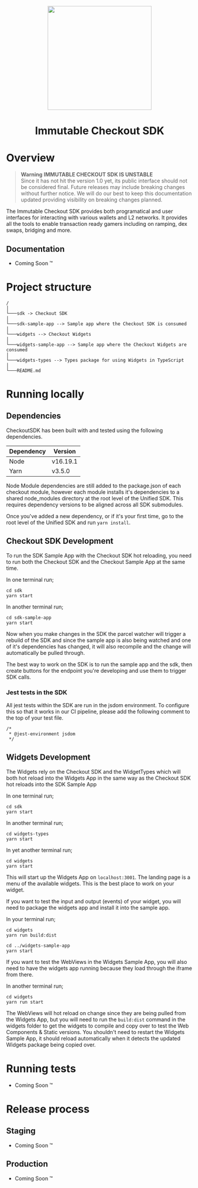 <div align="center">
  <p align="center">
    <a href="https://docs.x.immutable.com/docs">
      <img src="https://cdn.dribbble.com/users/1299339/screenshots/7133657/media/837237d447d36581ebd59ec36d30daea.gif" width="280"/>
    </a>
  </p>
  <h1>Immutable Checkout SDK</h1>
</div>

# Overview

> **Warning** **IMMUTABLE CHECKOUT SDK IS UNSTABLE** <br/>
> Since it has not hit the version 1.0 yet, its public interface should not be considered final. Future releases may include breaking changes without further notice. We will do our best to keep this documentation updated providing visibility on breaking changes planned.

The Immutable Checkout SDK provides both programatical and user interfaces for interacting with various wallets and L2 networks. It provides all the tools to enable transaction ready gamers including on ramping, dex swaps, bridging and more.

## Documentation

- Coming Soon &trade;

# Project structure

```
/
│
└───sdk -> Checkout SDK
│
└───sdk-sample-app --> Sample app where the Checkout SDK is consumed
│
└───widgets --> Checkout Widgets
│
└───widgets-sample-app --> Sample app where the Checkout Widgets are consumed
│
└───widgets-types --> Types package for using Widgets in TypeScript
│
└───README.md
```

# Running locally

## Dependencies

CheckoutSDK has been built with and tested using the following dependencies.

| Dependency | Version  |
| ---------- | -------- |
| Node       | v16.19.1 |
| Yarn       | v3.5.0   |

Node Module dependencies are still added to the package.json of each checkout module, however each module installs it's dependencies to a shared node_modules directory at the root level of the Unified SDK. This requires dependency versions to be aligned across all SDK submodules.

Once you've added a new dependency, or if it's your first time, go to the root level of the Unified SDK and run `yarn install`.

## Checkout SDK Development

To run the SDK Sample App with the Checkout SDK hot reloading, you need to run both the Checkout SDK and the Checkout Sample App at the same time.

In one terminal run;

```
cd sdk
yarn start
```

In another terminal run;

```
cd sdk-sample-app
yarn start
```

Now when you make changes in the SDK the parcel watcher will trigger a rebuild of the SDK and since the sample app is also being watched and one of it's dependencies has changed, it will also recompile and the change will automatically be pulled through.

The best way to work on the SDK is to run the sample app and the sdk, then create buttons for the endpoint you're developing and use them to trigger SDK calls.

### Jest tests in the SDK

All jest tests within the SDK are run in the jsdom environment. To configure this so that it works in our CI pipeline, please add the following comment to the top of your test file.

```
/*
 * @jest-environment jsdom
 */
```

## Widgets Development

The Widgets rely on the Checkout SDK and the WidgetTypes which will both hot reload into the Widgets App in the same way as the Checkout SDK hot reloads into the SDK Sample App

In one terminal run;

```
cd sdk
yarn start
```

In another terminal run;

```
cd widgets-types
yarn start
```

In yet another terminal run;

```
cd widgets
yarn start
```

This will start up the Widgets App on `localhost:3001`. The landing page is a menu of the available widgets. This is the best place to work on your widget.

If you want to test the input and output (events) of your widget, you will need to package the widgets app and install it into the sample app.

In your terminal run;

```
cd widgets
yarn run build:dist

cd ../widgets-sample-app
yarn start
```

If you want to test the WebViews in the Widgets Sample App, you will also need to have the widgets app running because they load through the iframe from there.

In another terminal run;

```
cd widgets
yarn run start
```

The WebViews will hot reload on change since they are being pulled from the Widgets App, but you will need to run the `build:dist` command in the widgets folder to get the widgets to compile and copy over to test the Web Components & Static versions. You shouldn't need to restart the Widgets Sample App, it should reload automatically when it detects the updated Widgets package being copied over.

# Running tests

- Coming Soon &trade;

# Release process

## Staging

- Coming Soon &trade;

## Production

- Coming Soon &trade;
